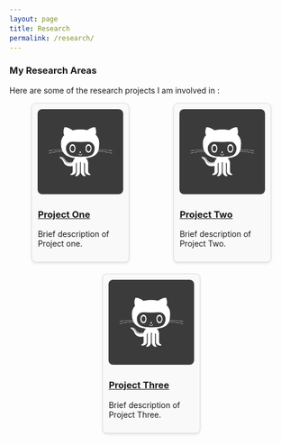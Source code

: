 ```yaml
---
layout: page
title: Research
permalink: /research/
---
```



### My Research Areas

Here are some of the research projects I am involved in :


<div style="display: flex; flex-wrap: wrap; justify-content: space-around;">
  <div style="margin-bottom: 20px; border: 1px solid #ddd; padding: 10px; border-radius: 8px; background-color: #f9f9f9; width: 30%; transition: transform 0.3s ease-in-out; box-shadow: 0 2px 4px rgba(0,0,0,0.1); margin-right: 1%; margin-left: 1%;">
    <img style="max-width: 100%; height: auto; border-radius: 8px;" src="/img/avatar-icon.png" alt="Project One">
    <h3><a href="/research/webtool/">Project One</a></h3>
    <p>Brief description of Project one.</p>
  </div>

  <div style="margin-bottom: 20px; border: 1px solid #ddd; padding: 10px; border-radius: 8px; background-color: #f9f9f9; width: 30%; transition: transform 0.3s ease-in-out; box-shadow: 0 2px 4px rgba(0,0,0,0.1); margin-right: 1%; margin-left: 1%;">
    <img style="max-width: 100%; height: auto; border-radius: 8px;" src="/img/avatar-icon.png" alt="Project Two">
    <h3><a href="/research/lpdasimulations/">Project Two</a></h3>
    <p>Brief description of Project Two.</p>
  </div>

  <div style="margin-bottom: 20px; border: 1px solid #ddd; padding: 10px; border-radius: 8px; background-color: #f9f9f9; width: 30%; transition: transform 0.3s ease-in-out; box-shadow: 0 2px 4px rgba(0,0,0,0.1); margin-right: 1%; margin-left: 1%;">
    <img style="max-width: 100%; height: auto; border-radius: 8px;" src="/img/avatar-icon.png" alt="Project Three">
    <h3><a href="/research/project-three">Project Three</a></h3>
    <p>Brief description of Project Three.</p>
  </div>
</div>
